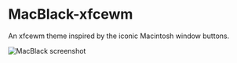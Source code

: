 # MacBlack-xfcewm
An xfcewm theme inspired by the iconic Macintosh window buttons.

![MacBlack screenshot](https://github.com/rogierreerink/MacBlack-xfcewm/blob/master/extra/screenshot.png)
